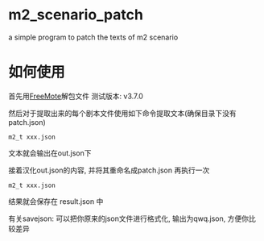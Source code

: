 # m2_scenario_patch
 a simple program to patch the texts of m2 scenario

# 如何使用

首先用[FreeMote](https://github.com/UlyssesWu/FreeMote/releases/tag/v3.7.0)解包文件
测试版本: v3.7.0

然后对于提取出来的每个剧本文件使用如下命令提取文本(确保目录下没有patch.json)

```
m2_t xxx.json
````

文本就会输出在out.json下

接着汉化out.json的内容, 并将其重命名成patch.json
再执行一次

```
m2_t xxx.json
````

结果就会保存在 result.json 中

有关savejson: 可以把你原来的json文件进行格式化, 输出为qwq.json, 方便你比较差异
